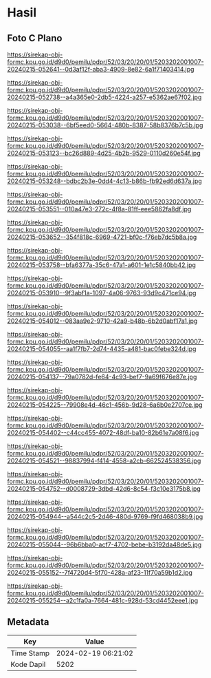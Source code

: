 # Hasil

## Foto C Plano

https://sirekap-obj-formc.kpu.go.id/d9d0/pemilu/pdpr/52/03/20/20/01/5203202001007-20240215-052641--0d3af12f-aba3-4909-8e82-6a1f71403414.jpg

https://sirekap-obj-formc.kpu.go.id/d9d0/pemilu/pdpr/52/03/20/20/01/5203202001007-20240215-052738--a4a365e0-2db5-4224-a257-e5362ae67f02.jpg

https://sirekap-obj-formc.kpu.go.id/d9d0/pemilu/pdpr/52/03/20/20/01/5203202001007-20240215-053038--6bf5eed0-5664-480b-8387-58b8376b7c5b.jpg

https://sirekap-obj-formc.kpu.go.id/d9d0/pemilu/pdpr/52/03/20/20/01/5203202001007-20240215-053123--bc26d889-4d25-4b2b-9529-0110d260e54f.jpg

https://sirekap-obj-formc.kpu.go.id/d9d0/pemilu/pdpr/52/03/20/20/01/5203202001007-20240215-053248--bdbc2b3e-0dd4-4c13-b86b-fb92ed6d637a.jpg

https://sirekap-obj-formc.kpu.go.id/d9d0/pemilu/pdpr/52/03/20/20/01/5203202001007-20240215-053551--010a47e3-272c-4f8a-81ff-eee5862fa8df.jpg

https://sirekap-obj-formc.kpu.go.id/d9d0/pemilu/pdpr/52/03/20/20/01/5203202001007-20240215-053652--354f818c-6969-4721-bf0c-f76eb7dc5b8a.jpg

https://sirekap-obj-formc.kpu.go.id/d9d0/pemilu/pdpr/52/03/20/20/01/5203202001007-20240215-053758--bfa6377a-35c6-47a1-a601-1e1c5840bb42.jpg

https://sirekap-obj-formc.kpu.go.id/d9d0/pemilu/pdpr/52/03/20/20/01/5203202001007-20240215-053910--9f3abf1a-1097-4a06-9763-93d9c471ce94.jpg

https://sirekap-obj-formc.kpu.go.id/d9d0/pemilu/pdpr/52/03/20/20/01/5203202001007-20240215-054012--083aa9e2-9710-42a9-b48b-6b2d0abf17a1.jpg

https://sirekap-obj-formc.kpu.go.id/d9d0/pemilu/pdpr/52/03/20/20/01/5203202001007-20240215-054055--aa1f7fb7-2d74-4435-a481-bac0febe324d.jpg

https://sirekap-obj-formc.kpu.go.id/d9d0/pemilu/pdpr/52/03/20/20/01/5203202001007-20240215-054137--79a0782d-fe64-4c93-bef7-9a69f676e87e.jpg

https://sirekap-obj-formc.kpu.go.id/d9d0/pemilu/pdpr/52/03/20/20/01/5203202001007-20240215-054225--79908e4d-46c1-456b-9d28-6a6b0e2707ce.jpg

https://sirekap-obj-formc.kpu.go.id/d9d0/pemilu/pdpr/52/03/20/20/01/5203202001007-20240215-054402--c44cc455-4072-48df-ba10-82b61e7a08f6.jpg

https://sirekap-obj-formc.kpu.go.id/d9d0/pemilu/pdpr/52/03/20/20/01/5203202001007-20240215-054521--98837994-f414-4558-a2cb-662524538356.jpg

https://sirekap-obj-formc.kpu.go.id/d9d0/pemilu/pdpr/52/03/20/20/01/5203202001007-20240215-054752--d0008729-3dbd-42d6-8c54-f3c10e3175b8.jpg

https://sirekap-obj-formc.kpu.go.id/d9d0/pemilu/pdpr/52/03/20/20/01/5203202001007-20240215-054944--a544c2c5-2d46-480d-9769-f9fd468038b9.jpg

https://sirekap-obj-formc.kpu.go.id/d9d0/pemilu/pdpr/52/03/20/20/01/5203202001007-20240215-055044--96b6bba0-acf7-4702-bebe-b3192da48de5.jpg

https://sirekap-obj-formc.kpu.go.id/d9d0/pemilu/pdpr/52/03/20/20/01/5203202001007-20240215-055152--7f4720d4-5f70-428a-af23-11f70a59b1d2.jpg

https://sirekap-obj-formc.kpu.go.id/d9d0/pemilu/pdpr/52/03/20/20/01/5203202001007-20240215-055254--a2c1fa0a-7664-481c-928d-53cd4452eee1.jpg


## Metadata

| Key        | Value               |
| ---------- | ------------------- |
| Time Stamp | 2024-02-19 06:21:02 |
| Kode Dapil | 5202                |



